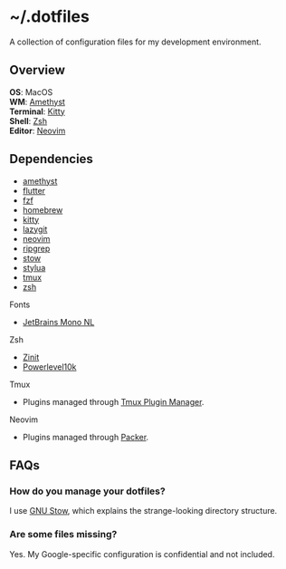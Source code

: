 # ~/.dotfiles

A collection of configuration files for my development environment.

## Overview

**OS**: MacOS \
**WM**: [Amethyst](https://github.com/ianyh/Amethyst) \
**Terminal**: [Kitty](https://sw.kovidgoyal.net/kitty) \
**Shell**: [Zsh](https://www.zsh.org/) \
**Editor**: [Neovim](https://neovim.io)

## Dependencies

* [amethyst](https://github.com/ianyh/Amethyst)
* [flutter](https://flutter.dev/)
* [fzf](https://github.com/junegunn/fzf)
* [homebrew](https://brew.sh/)
* [kitty](https://sw.kovidgoyal.net/kitty)
* [lazygit](https://github.com/jesseduffield/lazygit)
* [neovim](https://neovim.io)
* [ripgrep](https://github.com/BurntSushi/ripgrep)
* [stow](https://www.gnu.org/software/stow/manual/stow.html)
* [stylua](https://github.com/JohnnyMorganz/StyLua)
* [tmux](https://github.com/tmux/tmux)
* [zsh](https://www.zsh.org/)

Fonts
* [JetBrains Mono NL](https://www.jetbrains.com/lp/mono/)

Zsh
* [Zinit](https://github.com/zdharma/zinit)
* [Powerlevel10k](https://github.com/romkatv/powerlevel10k)

Tmux
* Plugins managed through
[Tmux Plugin Manager](https://github.com/tmux-plugins/tpm).

Neovim
* Plugins managed through [Packer](https://github.com/wbthomason/packer.nvim).

## FAQs

### How do you manage your dotfiles?
I use [GNU Stow](https://www.gnu.org/software/stow/manual/stow.html), which
explains the strange-looking directory structure.

### Are some files missing?
Yes. My Google-specific configuration is confidential and not included.

